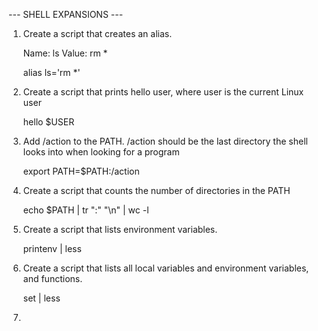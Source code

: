 --- SHELL EXPANSIONS ---

1. Create a script that creates an alias.

	Name: ls
	Value: rm *

	alias ls='rm *'

2. Create a script that prints hello user, where user is the current Linux user

	hello $USER

3. Add /action to the PATH. /action should be the last directory the shell looks into when looking for a program

	export PATH=$PATH:/action

4. Create a script that counts the number of directories in the PATH

	echo $PATH | tr ":" "\n" | wc -l

5. Create a script that lists environment variables.

	printenv | less

6. Create a script that lists all local variables and environment variables, and functions.

	set | less

7. 
